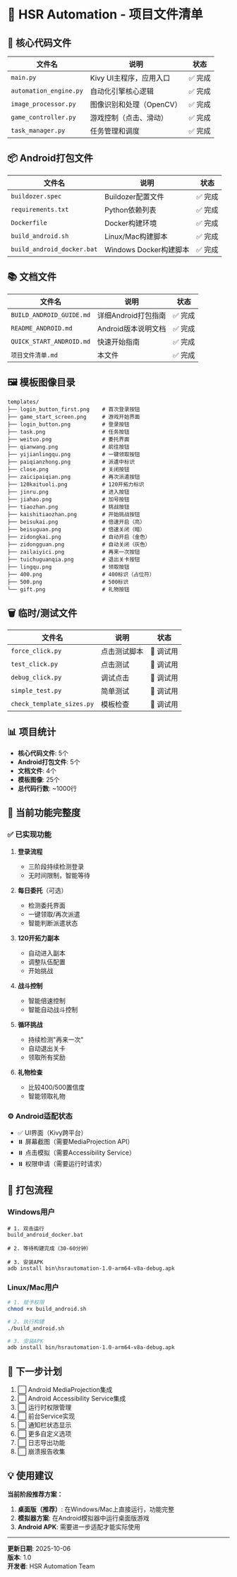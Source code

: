 # 📁 HSR Automation - 项目文件清单

## 🎯 核心代码文件

| 文件名 | 说明 | 状态 |
|--------|------|------|
| `main.py` | Kivy UI主程序，应用入口 | ✅ 完成 |
| `automation_engine.py` | 自动化引擎核心逻辑 | ✅ 完成 |
| `image_processor.py` | 图像识别和处理（OpenCV） | ✅ 完成 |
| `game_controller.py` | 游戏控制（点击、滑动） | ✅ 完成 |
| `task_manager.py` | 任务管理和调度 | ✅ 完成 |

## 📦 Android打包文件

| 文件名 | 说明 | 状态 |
|--------|------|------|
| `buildozer.spec` | Buildozer配置文件 | ✅ 完成 |
| `requirements.txt` | Python依赖列表 | ✅ 完成 |
| `Dockerfile` | Docker构建环境 | ✅ 完成 |
| `build_android.sh` | Linux/Mac构建脚本 | ✅ 完成 |
| `build_android_docker.bat` | Windows Docker构建脚本 | ✅ 完成 |

## 📚 文档文件

| 文件名 | 说明 | 状态 |
|--------|------|------|
| `BUILD_ANDROID_GUIDE.md` | 详细Android打包指南 | ✅ 完成 |
| `README_ANDROID.md` | Android版本说明文档 | ✅ 完成 |
| `QUICK_START_ANDROID.md` | 快速开始指南 | ✅ 完成 |
| `项目文件清单.md` | 本文件 | ✅ 完成 |

## 🖼️ 模板图像目录

```
templates/
├── login_button_first.png    # 首次登录按钮
├── game_start_screen.png     # 游戏开始界面
├── login_button.png          # 登录按钮
├── task.png                  # 任务按钮
├── weituo.png                # 委托界面
├── qianwang.png              # 前往按钮
├── yijianlingqu.png          # 一键领取按钮
├── paiqianzhong.png          # 派遣中标识
├── close.png                 # 关闭按钮
├── zaicipaiqian.png          # 再次派遣按钮
├── 120kaituoli.png           # 120开拓力标识
├── jinru.png                 # 进入按钮
├── jiahao.png                # 加号按钮
├── tiaozhan.png              # 挑战按钮
├── kaishitiaozhan.png        # 开始挑战按钮
├── beisukai.png              # 倍速开启（亮）
├── beisuguan.png             # 倍速关闭（暗）
├── zidongkai.png             # 自动开启（金色）
├── zidongguan.png            # 自动关闭（灰色）
├── zailaiyici.png            # 再来一次按钮
├── tuichuguanqia.png         # 退出关卡按钮
├── lingqu.png                # 领取按钮
├── 400.png                   # 400标识（占位符）
├── 500.png                   # 500标识
└── gift.png                  # 礼物按钮
```

## 🗑️ 临时/测试文件

| 文件名 | 说明 | 状态 |
|--------|------|------|
| `force_click.py` | 点击测试脚本 | 🔧 调试用 |
| `test_click.py` | 点击测试 | 🔧 调试用 |
| `debug_click.py` | 调试点击 | 🔧 调试用 |
| `simple_test.py` | 简单测试 | 🔧 调试用 |
| `check_template_sizes.py` | 模板检查 | 🔧 调试用 |

## 📊 项目统计

- **核心代码文件**: 5个
- **Android打包文件**: 5个
- **文档文件**: 4个
- **模板图像**: 25个
- **总代码行数**: ~1000行

## 🎯 当前功能完整度

### ✅ 已实现功能

1. **登录流程**
   - 三阶段持续检测登录
   - 无时间限制，智能等待

2. **每日委托**（可选）
   - 检测委托界面
   - 一键领取/再次派遣
   - 智能判断派遣状态

3. **120开拓力副本**
   - 自动进入副本
   - 调整队伍配置
   - 开始挑战

4. **战斗控制**
   - 智能倍速控制
   - 智能自动战斗控制

5. **循环挑战**
   - 持续检测"再来一次"
   - 自动退出关卡
   - 领取所有奖励

6. **礼物检查**
   - 比较400/500置信度
   - 智能领取礼物

### ⚙️ Android适配状态

- ✅ UI界面（Kivy跨平台）
- ⏸️ 屏幕截图（需要MediaProjection API）
- ⏸️ 点击模拟（需要Accessibility Service）
- ⏸️ 权限申请（需要运行时请求）

## 🚀 打包流程

### Windows用户
```batch
# 1. 双击运行
build_android_docker.bat

# 2. 等待构建完成（30-60分钟）

# 3. 安装APK
adb install bin\hsrautomation-1.0-arm64-v8a-debug.apk
```

### Linux/Mac用户
```bash
# 1. 赋予权限
chmod +x build_android.sh

# 2. 执行构建
./build_android.sh

# 3. 安装APK
adb install bin/hsrautomation-1.0-arm64-v8a-debug.apk
```

## 📝 下一步计划

1. ⬜ Android MediaProjection集成
2. ⬜ Android Accessibility Service集成
3. ⬜ 运行时权限管理
4. ⬜ 前台Service实现
5. ⬜ 通知栏状态显示
6. ⬜ 更多自定义选项
7. ⬜ 日志导出功能
8. ⬜ 崩溃报告收集

## 💡 使用建议

**当前阶段推荐方案：**

1. **桌面版（推荐）**: 在Windows/Mac上直接运行，功能完整
2. **模拟器方案**: 在Android模拟器中运行桌面版游戏
3. **Android APK**: 需要进一步适配才能实际使用

---

**更新日期**: 2025-10-06  
**版本**: 1.0  
**开发者**: HSR Automation Team




